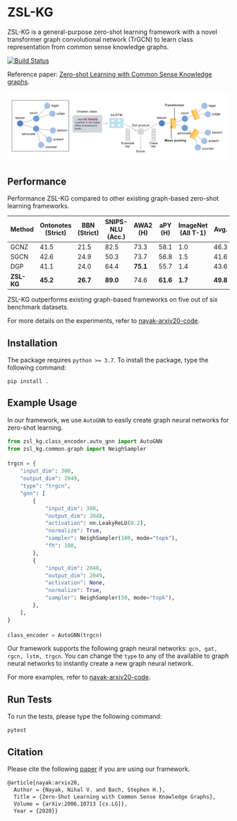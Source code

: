 # ZSL-KG
ZSL-KG is a general-purpose zero-shot learning framework with a novel transformer graph convolutional network (TrGCN) to learn class representation from common sense knowledge graphs.

[![Build Status](https://app.travis-ci.com/BatsResearch/zsl-kg.svg?token=jQxgqST7Y6ohrRv6XanM&branch=master)](https://app.travis-ci.com/github/nihalnayak/zsl-kg)

Reference paper: [Zero-shot Learning with Common Sense Knowledge graphs](https://arxiv.org/abs/2006.10713).

![alt text](assets/zsl-kg.png)

## Performance
Performance ZSL-KG compared to other existing graph-based zero-shot learning frameworks.


|    Method        | Ontonotes (Strict) | BBN  (Strict)| SNIPS-NLU  (Acc.)   | AWA2  (H)   | aPY   (H)   | ImageNet (All T-1) | Avg.     |
|------------------|--------------------|--------------|---------------------|-------------|-------------|----------|----------|
| GCNZ             | 41.5               | 21.5         | 82.5                | 73.3        | 58.1        | 1.0      | 46.3     |
| SGCN             | 42.6               | 24.9         | 50.3                | 73.7        | 56.8        | 1.5      | 41.6     |
| DGP              | 41.1             | 24.0         | 64.4                | **75.1**    | 55.7        | 1.4      | 43.6     |
| **ZSL-KG**       | **45.2**           | **26.7**     | **89.0**            | 74.6        | **61.6**    | **1.7**  | **49.8** |

ZSL-KG outperforms existing graph-based frameworks on five out of six benchmark datasets.

For more details on the experiments, refer to [nayak-arxiv20-code](https://github.com/BatsResearch/nayak-arxiv20-code).
## Installation
The package requires `python >= 3.7`. To install the package, type the following command:
```
pip install .
```

## Example Usage
In our framework, we use `AutoGNN` to easily create graph neural networks for zero-shot learning.

```python
from zsl_kg.class_encoder.auto_gnn import AutoGNN
from zsl_kg.common.graph import NeighSampler

trgcn = {
    "input_dim": 300,
    "output_dim": 2049,
    "type": "trgcn",
    "gnn": [
        {
            "input_dim": 300,
            "output_dim": 2048,
            "activation": nn.LeakyReLU(0.2),
            "normalize": True,
            "sampler": NeighSampler(100, mode="topk"),
            "fh": 100,
        },
        {
            "input_dim": 2048,
            "output_dim": 2049,
            "activation": None,
            "normalize": True,
            "sampler": NeighSampler(50, mode="topk"),
        },
    ],
}

class_encoder = AutoGNN(trgcn)
```

Our framework supports the following graph neural networks: `gcn, gat, rgcn, lstm, trgcn`.
You can change the `type` to any of the available to graph neural networks to instantly create a new graph neural network.

For more examples, refer to [nayak-arxiv20-code](https://github.com/BatsResearch/nayak-arxiv20-code).

## Run Tests
To run the tests, please type the following command:
```
pytest
```

## Citation
Please cite the following [paper](https://arxiv.org/abs/2006.10713) if you are using our framework.

```
@article{nayak:arxiv20,
  Author = {Nayak, Nihal V. and Bach, Stephen H.},
  Title = {Zero-Shot Learning with Common Sense Knowledge Graphs},
  Volume = {arXiv:2006.10713 [cs.LG]},
  Year = {2020}}
```
